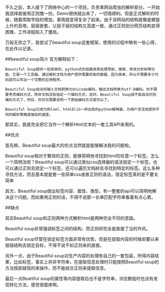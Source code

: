 不久之前，本人接下了网络中心的一个项目，负责某网站爬虫的解析部分。一开始我选择直接用正则撸一份。Demo很快就出来了，一切很顺利。但是正式解析的时候，随着爬取字段的增加，事情就变得复杂了起来。由于该网站的结构就像是螺旋上升的高塔，层层嵌套，父层子层的结构又高度一致，通过正则划分网页结构变得困难，工作进程陷入了僵局。

万般无奈之下，我尝试了beautiful soup这套框架，使用的过程中略有一些心得，在此作以记录。

##beautiful soup简介
官方解释如下：

    Beautiful Soup提供一些简单的、python式的函数用来处理导航、搜索、修改分析树等功能。它是一个工具箱，通过解析文档为用户提供需要抓取的数据，因为简单，所以不需要多少代码就可以写出一个完整的应用程序。

    Beautiful Soup自动将输入文档转换为Unicode编码，输出文档转换为utf-8编码。你不需要考虑编码方式，除非文档没有指定一个编码方式，这时，Beautiful Soup就不能自动识别编码方式了。然后，你仅仅需要说明一下原始编码方式就可以了。

    Beautiful Soup已成为和lxml、html6lib一样出色的python解释器，为用户灵活地提供不同的解析策略或强劲的速度。

那其实，我是完全把它当作一个解析Html文本的一套工具API来用的。

##优点

首先嘛，Beautiful soup最大的优点当然就是能够解决我的问题啦。

Beautiful soup相对于繁琐的正则，能够简明地寻找到html的任意一个标签。怎么一个简明法呢？Beautiful soup可以通过类似css选择器的语法锁定一个标签，也可以通过正则去锁定一个标签，还可以遍历文档树去寻找到特定的标签。这么多种寻找方法，而且基本就是套一些简单css或者正则的语法，锁定标签真的是不要太简单

其次，Beautiful soup提出标签内容、属性、类型，有一整套的api可以简明地解决这个问题。而如果用正则的话，不得不说那一长串匹配字符串看着有点心累。

##缺点

其实Beautiful soup和正则两种方式解析html是两种完全不同的思路。

Beautiful soup非常强调标签之间的结构，而正则却完全是直接了当的作风。

Beautiful soup尽管在锁定标签方面非常有优势，但是在提取内容的时候却要以来层级结构去锁定目标，不得不说不如正则来的直接。

另外一点，由于Beautiful soup对生产内容的处理有自己的一套包装，所得内容结果，比如标签，事实上并非字符串，在提取信息处理时只能按照Beautiful soup的方法按部就班的来操作，而不能结合正则来提取信息。

最后一点Beattiful soup的属性等内容提取后也不是字符串，浏览教程时也没有发现转化方法，感觉很蛋疼啊。